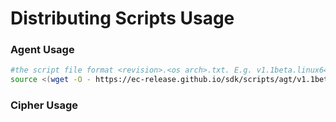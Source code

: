 # Distributing Scripts Usage
### Agent Usage
```bash
#the script file format <revision>.<os arch>.txt. E.g. v1.1beta.linux64.txt
source <(wget -O - https://ec-release.github.io/sdk/scripts/agt/v1.1beta.linux64.txt)
```
### Cipher Usage
